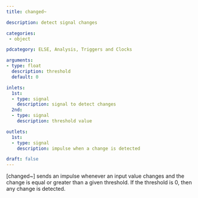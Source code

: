 ```yaml
---
title: changed~

description: detect signal changes

categories:
 - object

pdcategory: ELSE, Analysis, Triggers and Clocks

arguments:
- type: float
  description: threshold
  default: 0

inlets:
  1st:
  - type: signal
    description: signal to detect changes
  2nd:
  - type: signal
    description: threshold value

outlets:
  1st:
  - type: signal
    description: impulse when a change is detected

draft: false
---
```


[changed~] sends an impulse whenever an input value changes and the change is equal or greater than a given threshold. If the threshold is 0, then any change is detected.
